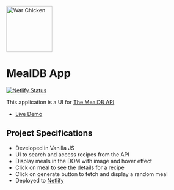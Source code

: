 <img
          src="https://upload.wikimedia.org/wikipedia/en/thumb/e/ef/Coastal_Carolina_Chanticleers_logo.svg/1200px-Coastal_Carolina_Chanticleers_logo.svg.png"
          height="120"
          alt="War Chicken"
        />

# MealDB App

[![Netlify Status](https://api.netlify.com/api/v1/badges/5834a862-a09c-4eff-8bc8-b37f0119064b/deploy-status)](https://app.netlify.com/sites/my-mealdb2-app/deploys)

This application is a UI for [The MealDB API](https://www.themealdb.com)

- [Live Demo](https://app.netlify.com/sites/my-mealdb2-app/deploys)

## Project Specifications

- Developed in Vanilla JS
- UI to search and access recipes from the API
- Display meals in the DOM with image and hover effect
- Click on meal to see the details for a recipe
- Click on generate button to fetch and display a random meal
- Deployed to [Netlify](https://www.netlify.com/)
